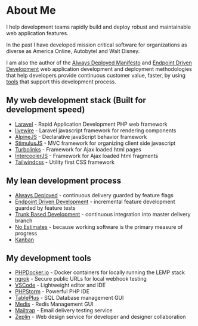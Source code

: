 # About Me

I help development teams rapidly build and deploy robust and maintainable web application features.

In the past I have developed mission critical software for organizations as diverse as America Online, Autobytel and Walt Disney.

I am also the author of the [Always Deployed Manifesto](https://alwaysdeployed.com) and [Endpoint Driven Development](https://alwaysdeployed.com/endpoint-driven-development) web application development and deployment methodologies that help developers provide continuous customer value, faster, by using [tools](https://alwaysdeployed.com/tools) that support this development process.

## My web development stack (Built for development speed)

+ [Laravel](https://laravel.com) - Rapid Application Development PHP web framework
+ [livewire](https://laravel-livewire.com) - Laravel javascript framework for rendering components
+ [AlpineJS](https://laravel-livewire.com/docs/alpine-js) -  Declarative javaScript behavior framework
+ [StimulusJS](https://stimulusjs.org) - MVC framework for organizing client side javascript
+ [Turbolinks](https://github.com/turbolinks/turbolinks) - Framework for Ajax loaded html pages
+ [IntercoolerJS](https://intercoolerjs.org/) - Framework for Ajax loaded html fragments
+ [Tailwindcss](https://tailwindcss.com/) - Utility first CSS framework

## My lean development process

+ [Always Deployed](https://alwaysdeployed.com) - continuous delivery guarded by feature flags
+ [Endpoint Driven Development](https://alwaysdeployed.com/endpoint-driven-development) - incremental feature development guarded by feature tests
+ [Trunk Based Development](https://trunkbaseddevelopment.com) - continuous integration into master delivery branch
+ [No Estimates](http://ronjeffries.com/xprog/articles/the-noestimates-movement) - because working software is the primary measure of progress
+ [Kanban](https://www.atlassian.com/agile/kanban) 

## My development tools

+ [PHPDocker.io](https://phpdocker.io/) - Docker containers for locally running the LEMP stack
+ [ngrok](https://ngrok.com/) - Secure public URLs for local webhook testing
+ [VSCode](https://code.visualstudio.com/) - Lightweight editor and IDE
+ [PHPStorm](https://www.jetbrains.com/phpstorm/) - Powerful PHP IDE
+ [TablePlus](https://tableplus.com/) - SQL Database management GUI
+ [Medis](http://getmedis.com/) - Redis Management GUI 
+ [Mailtrap](https://mailtrap.io) - Email delivery testing service
+ [Zeplin](https://zeplin.io/) -  Web design service for developer and designer collaboration
